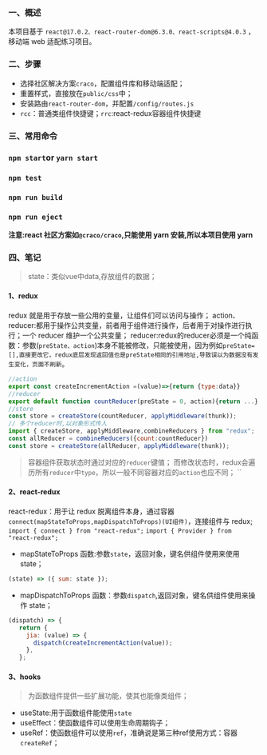 ### 一、概述

本项目基于 `react@17.0.2、react-router-dom@6.3.0、react-scripts@4.0.3` ，移动端 web 适配练习项目。

### 二、步骤

- 选择社区解决方案`craco`，配置组件库和移动端适配；
- 重置样式，直接放在`public/css`中；
- 安装路由`react-router-dom`，并配置`/config/routes.js`
- `rcc`：普通类组件快捷键；`rrc`:react-redux容器组件快捷键

### 三、常用命令

### `npm start`or `yarn start`

### `npm test`

### `npm run build`

### `npm run eject`

**注意:react 社区方案如`@craco/craco`,只能使用 yarn 安装,所以本项目使用 yarn**

### 四、笔记
> state：类似vue中data,存放组件的数据；
#### 1、redux

redux 就是用于存放一些公用的变量，让组件们可以访问与操作；
action、reducer:都用于操作公共变量，前者用于组件进行操作，后者用于对操作进行执行；一个 reducer 维护一个公共变量；
reducer:redux的reducer必须是一个纯函数：参数(`preState、action`)本身不能被修改，只能被使用，因为例如`preState=[],直接更改它，redux底层发现返回值也是preState相同的引用地址,导致误以为数据没有发生变化，页面不刷新`。

```js
//action
export const createIncrementAction =(value)=>{return {type:data}}
//reducer
export default function countReducer(preState = 0, action){return ...}
//store
const store = createStore(countReducer, applyMiddleware(thunk));
// 多个reducer时,以对象形式传入
import { createStore, applyMiddleware,combineReducers } from "redux";
const allReducer = combineReducers({count:countReducer})
const store = createStore(allReducer, applyMiddleware(thunk));
```

> 容器组件获取状态时通过对应的`reducer`键值；
> 而修改状态时，redux会遍历所有`reducer`中`type`，所以一般不同容器对应的`action`也应不同；
``

#### 2、react-redux

react-redux：用于让 redux 脱离组件本身，通过容器`connect(mapStateToProps,mapDispatchToProps)(UI组件)`，连接组件与 redux;
`import { connect } from "react-redux";`
`import { Provider } from "react-redux";`

- mapStateToProps 函数:参数`state`，返回对象，键名供组件使用来使用 state；

```js
(state) => ({ sum: state });
```

- mapDispatchToProps 函数：参数`dispatch`,返回对象，键名供组件使用来操作 state；

```js
(dispatch) => {
   return {
     jia: (value) => {
       dispatch(createIncrementAction(value));
     },
   };
```
#### 3、hooks
> 为函数组件提供一些扩展功能，使其也能像类组件；
+ useState:用于函数组件能使用`state`
+ useEffect：使函数组件可以使用生命周期钩子；
+ useRef：使函数组件可以使用`ref`，准确说是第三种ref使用方式：容器`createRef`；
